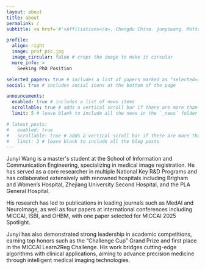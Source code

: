 ```yaml
---
layout: about
title: about
permalink: /
subtitle: <a href='#'>Affiliations</a>. Chengdu China. junyiwang. Motto. Etc.

profile:
  align: right
  image: prof_pic.jpg
  image_circular: false # crops the image to make it circular
  more_info: >
    Seeking PhD Position

selected_papers: true # includes a list of papers marked as "selected={true}"
social: true # includes social icons at the bottom of the page

announcements:
  enabled: true # includes a list of news items
  scrollable: true # adds a vertical scroll bar if there are more than 3 news items
  limit: 5 # leave blank to include all the news in the `_news` folder

# latest_posts:
#   enabled: true
#   scrollable: true # adds a vertical scroll bar if there are more than 3 new posts items
#   limit: 3 # leave blank to include all the blog posts
---
```


Junyi Wang is a master's student at the School of Information and Communication Engineering, specializing in medical image registration. He has served as a core researcher in multiple National Key R&D Programs and has collaborated extensively with renowned hospitals including Brigham and Women’s Hospital, Zhejiang University Second Hospital, and the PLA General Hospital.

His research has led to publications in leading journals such as MedAI and NeuroImage, as well as four papers at international conferences including MICCAI, ISBI, and OHBM, with one paper selected for MICCAI 2025 Spotlight.  

Junyi has also demonstrated strong leadership in academic competitions, earning top honors such as the “Challenge Cup” Grand Prize and first place in the MICCAI Learn2Reg Challenge. His work bridges cutting-edge algorithms with clinical applications, aiming to advance precision medicine through intelligent medical imaging technologies.

<!-- Write your biography here. Tell the world about yourself. Link to your favorite [subreddit](http://reddit.com). You can put a picture in, too. The code is already in, just name your picture `prof_pic.jpg` and put it in the `img/` folder.

Put your address / P.O. box / other info right below your picture. You can also disable any of these elements by editing `profile` property of the YAML header of your `_pages/about.md`. Edit `_bibliography/papers.bib` and Jekyll will render your [publications page](/al-folio/publications/) automatically.

Link to your social media connections, too. This theme is set up to use [Font Awesome icons](https://fontawesome.com/) and [Academicons](https://jpswalsh.github.io/academicons/), like the ones below. Add your Facebook, Twitter, LinkedIn, Google Scholar, or just disable all of them. -->
